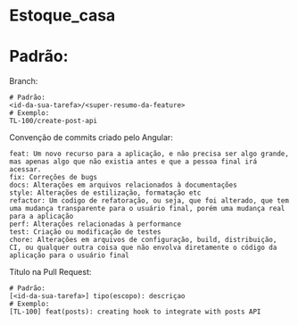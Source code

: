 # Estoque_casa


# Padrão:
Branch:  

    # Padrão:
    <id-da-sua-tarefa>/<super-resumo-da-feature>
    # Exemplo:
    TL-100/create-post-api 

Convenção de commits criado pelo Angular:  

    feat: Um novo recurso para a aplicação, e não precisa ser algo grande, mas apenas algo que não existia antes e que a pessoa final irá acessar.  
    fix: Correções de bugs  
    docs: Alterações em arquivos relacionados à documentações  
    style: Alterações de estilização, formatação etc  
    refactor: Um codigo de refatoração, ou seja, que foi alterado, que tem uma mudança transparente para o usuário final, porém uma mudança real para a aplicação  
    perf: Alterações relacionadas à performance  
    test: Criação ou modificação de testes  
    chore: Alterações em arquivos de configuração, build, distribuição, CI, ou qualquer outra coisa que não envolva diretamente o código da aplicação para o usuário final  

Título na Pull Request:  

    # Padrão:
    [<id-da-sua-tarefa>] tipo(escopo): descriçao
    # Exemplo:
    [TL-100] feat(posts): creating hook to integrate with posts API
